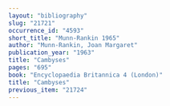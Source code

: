 ```yaml
---
layout: "bibliography"
slug: "21721"
occurrence_id: "4593"
short_title: "Munn-Rankin 1965"
author: "Munn-Rankin, Joan Margaret"
publication_year: "1963"
title: "Cambyses"
pages: "695"
book: "Encyclopaedia Britannica 4 (London)"
title: "Cambyses"
previous_item: "21724"
---
```

